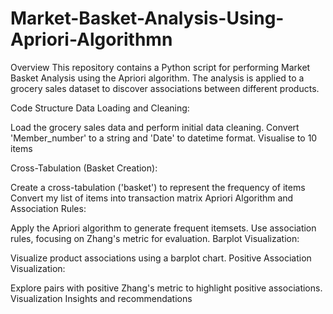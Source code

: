 # Market-Basket-Analysis-Using-Apriori-Algorithmn
Overview
This repository contains a Python script for performing Market Basket Analysis using the Apriori algorithm. The analysis is applied to a grocery sales dataset to discover associations between different products.

Code Structure
Data Loading and Cleaning:

Load the grocery sales data and perform initial data cleaning.
Convert 'Member_number' to a string and 'Date' to datetime format.
Visualise to 10 items

Cross-Tabulation (Basket Creation):

Create a cross-tabulation ('basket') to represent the frequency of items
Convert my list of items into transaction matrix
Apriori Algorithm and Association Rules:

Apply the Apriori algorithm to generate frequent itemsets.
Use association rules, focusing on Zhang's metric for evaluation.
Barplot Visualization:

Visualize product associations using a barplot chart.
Positive Association Visualization:

Explore pairs with positive Zhang's metric to highlight positive associations.
Visualization
Insights and recommendations
